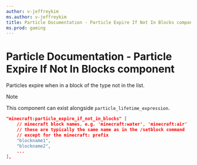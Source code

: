 ```yaml
---
author: v-jeffreykim
ms.author: v-jeffreykim
title: Particle Documentation - Particle Expire If Not In Blocks component
ms.prod: gaming
---
```


# Particle Documentation - Particle Expire If Not In Blocks component

Particles expire when in a block of the type not in the list.

> [!NOTE]
> This component can exist alongside `particle_lifetime_expression`.

```json
"minecraft:particle_expire_if_not_in_blocks" [
    // minecraft block names, e.g. 'minecraft:water', 'minecraft:air'
    // these are typically the same name as in the /setblock command
    // except for the minecraft: prefix
    "blockname1",
    "blockname2",
    ...
],
```
